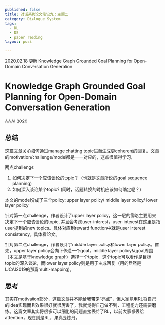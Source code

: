 ```yaml
---
published: false
title: 对话系统论文笔记九：主题二
category: Dialogue System
tags: 
  - DL
  - DS
  - paper reading
layout: post

---
```


2020.02.18 更新 Knowledge Graph Grounded Goal Planning for Open-Domain Conversation Generation

# Knowledge Graph Grounded Goal Planning for Open-Domain Conversation Generation

AAAI 2020

## 总结

这篇文章关心如何通过manage chatting topic进而生成更coherent的回复。文章的motivation/challenge/model都是一一对应的，这点很值得学习。

两点challenge:

1. 如何决定下一个应该谈论的topic？（也就是文章所说的goal sequence planning)
2. 如何深入谈论某个topic? (同时，话题转换的时机应该如何确定呢？)

本文的model分成了三个policy: upper layer policy/ middle layer policy/ lower layer policy

针对第一点challenge，作者设计了upper layer policy，这一层的策略主要用来决定下一个应该谈论的topic, 并且会考虑user-interest，user-interest在这里是指user提到的new topics。具体对应到reward function中就是user interest consistency，具体看论文。

针对第二点challenge，作者设计了middle layer policy和lower layer policy。首先，upper layer policy会向下传递一个goal，middle layer policy从goal周围（本文是基于knowledge graph）选择一个topic，这个topic可以看作是目标topic的深入谈论，而lower layer policy则是用于生成回复（用的居然是IJCAI2019的那篇multi-mapping)。

## 思考

其实在motivation部分，这篇文章并不能给我带来“亮点”，但人家能用RL将自己的idea实现而且效果很好就很厉害了，我就觉得自己做不到，工程能力还需要磨练。这篇文章其实将很多可以细化的问题直接丢给了RL，以前大家都丢给attention，现在则是RL，果真是炼丹。


